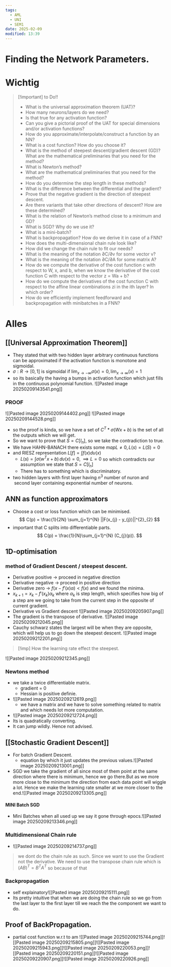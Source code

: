 ```yaml
---
tags:
  - AML
  - UNI
  - SEM1
date: 2025-02-09
modified: 13:39
---
```

# Finding the Network Parameters.
# Wichtig
>[!important] to Do!!
>- What is the universal approximation theorem (UAT)?
>- How many neurons/layers do we need?
>- Is that true for any activation function?
>- Can you give a pictorial proof of the UAT for special dimensions and/or activation functions?
>- How do you approximate/interpolate/construct a function by an NN?
>- What is a cost function? How do you choose it?
>- What is the method of steepest descent/gradient descent (GD)? What are the mathematical preliminaries that you need for the method?
>- What is Newton’s method? 
>- What are the mathematical preliminaries that you need for the method?
>- How do you determine the step length in these methods?
>- What is the difference between the differential and the gradient?
>- Prove that the negative gradient is the direction of steepest descent.
>- Are there variants that take other directions of descent? How are these determined?
>- What is the relation of Newton’s method close to a minimum and GD?
>- What is SGD? Why do we use it?
>- What is a mini-batch?
>- What is backpropagation? How do we derive it in case of a FNN?
>- How does the multi-dimensional chain rule look like?
>- How did we change the chain rule to fit our needs?
>- What is the meaning of the notation ∂C/∂v for some vector v?
>- What is the meaning of the notation ∂C/∂A for some matrix A?
>- How do we compute the derivative of the cost function c with respect to W, x, and b, when we know the derivative of the cost function C with respect to the vector z = Wa + b?
>- How do we compute the derivatives of the cost function C with respect to the affine linear combinations zi in the ith layer? In which order?
>- How do we efficiently implement feedforward and backpropagation with minibatches in a FNN?
# Alles
## [[Universal Approximation Theorem]]
- They stated that with two hidden layer arbitrary continuous functions can be approximated if the activation function is monotone and sigmoidal.
- $\sigma : R \to [0,1]$ is sigmoidal if $\lim_{ x \to -\infty } \sigma(x) = 0, \lim_{ x \to \infty }(x) = 1$
- so its basically the having a bumps in activation function which just fills in the continuous polynomial function.
 ![[Pasted image 20250209143541.png]]
### PROOF
![[Pasted image 20250209144402.png]]
![[Pasted image 20250209144528.png]]
- so the proof is kinda, so we have a set of $C^{T}*\sigma(Wx+b)$ is the set of all the outputs which we will get.
- So we want to prove that $S = C[I_{n}]$, so we take the contradiction to true.
- We have HAHN-BANACH  there exists some $map L \neq 0, L(s) = L(S) = 0$
- and RIESZ representation $L[f] = \int f(x)d\upsilon(x)$ 
	- $L(s) = \int \sigma(w^{T}x+b) \, d\upsilon(x) = 0, \implies L =0$ so which contradicts our assumption we state that $S =C[I_{n}]$
	- There has to something which is discriminatory.
- two hidden layers with first layer having $n^{3}$ number of nuron and   second layer containing exponential number of neurons.

## ANN as function approximators
- Choose a cost or loss function which can be minimised.
$$
C(p) = \frac{1}{2N} \sum_{j=1}^{N} ||F(x_{j} - y_{j})||^{2}_{2}
$$
- important that C splits into differentiable parts.
$$
C(p) = \frac{1}{N}\sum_{j=1}^{N} (C_{j}(p)).
$$
## 1D-optimisation
### method of Gradient Descent / steepest descent.
- Derivative positive -> proceed in negative direction
- Derivative negative -> proceed in positive direction
- Derivative zero -> $f(x-f'(x)\alpha) < f(x)$ and we found the minima.
- $x_{k+1} = x_{k} - f'(x_{k})\alpha_{k}$ where $\alpha_{k}$ is step length, which specifies how big of a step are we going to take from the current step in the opposite of current gradient.
- Derivative vs Gradient descent
![[Pasted image 20250209205907.png]]
- The gradient is the transpose of derivative.
![[Pasted image 20250209212045.png]]
- Cauchy schwarz states the largest will be when they are opposite, which will help us to go down the steepest descent.
![[Pasted image 20250209212201.png]]
>[!imp] How the learning rate effect the steepest.

![[Pasted image 20250209212345.png]]
### Newtons method
- we take a twice differentiable matrix.
	- gradient = 0
	- Hessian is positive definie.
- ![[Pasted image 20250209212619.png]]
	-  we have a matrix and we have to solve something related to matrix and which needs lot more computation.
- ![[Pasted image 20250209212724.png]]
- Its is quadratically converting.
- It can jump wildly. Hence not advised.
## [[Stochastic Gradient Descent]]
- For batch Gradient Descent.
	- equation by which it just updates the previous values.![[Pasted image 20250209213001.png]]
- SGD we take the gradient of all since most of them point at the same direction where there is minimum, hence we go there.But as we more more close to the minimum the direction from each data point will wiggle a lot. Hence we make the learning rate smaller at we more closer to the end.![[Pasted image 20250209213305.png]]
#### MINI Batch SGD
- Mini Batches when all used up we say it gone through epocs.![[Pasted image 20250209213346.png]]
### Multidimensional Chain rule
- ![[Pasted image 20250209214737.png]]
> we dont do the chain rule as such. Since we want to use the Gradient not the derivative. We need to use the transpose chain rule which is $(AB)^{T} = B^{T}A^{T}$ so because of that 
### Backpropagation
- self explainatory![[Pasted image 20250209215111.png]]
- Its pretty intuitive that when we are doing the chain rule so we go from the last layer to the first layer till we reach the the component we want to do.
## Proof of BackPropagation.
- partial cost function w.r.t to am ![[Pasted image 20250209215744.png]]![[Pasted image 20250209215805.png]]![[Pasted image 20250209215943.png]]![[Pasted image 20250209220053.png]]![[Pasted image 20250209220151.png]]![[Pasted image 20250209220907.png]]![[Pasted image 20250209220926.png]]


